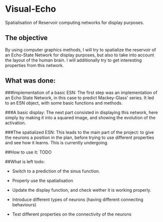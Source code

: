 # Visual-Echo
Spatialisation of Reservoir computing networks for display purposes.

## The objective
By using computer graphics methods, I will try to spatialize the reservoir of an Echo-State Network for display purposes, but also to take into account the layout of the human brain. I will additionally try to get interesting properties from this network.

## What was done:

###Implementation of a basic ESN:
The first step was an implementation of an Echo State Network, in this case to predict Mackey-Glass' series.
It led to an ESN object, with some basic functions and methods. 

###A basic display:
The next part consisted in displaying this network, here simply by making it into a squared image, and showing the evolution of the activation.

###The spatialized ESN:
This leads to the main part of the project: to give the neurons a position in the plan, before trying to use different properties and see how it learns.
This is currently undergoing.

##How to use it:
TODO


##What is left todo:
- Switch to a prediction of the sinus function.
- Properly use the spatialisation
- Update the display function, and check wether it is working properly.

- Introduce different types of neurons (having different connecting behaviours)
- Test different properties on the connectivity of the neurons
 

